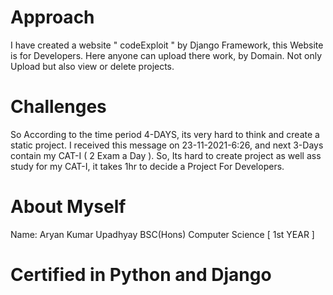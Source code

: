 # Approach
I have created a website " codeExploit " by Django Framework, this Website is for Developers.
Here anyone can upload there work, by Domain.
Not only Upload but also view or delete projects.

# Challenges
So According to the time period 4-DAYS, its very hard to think and create a static project.
I received this message on 23-11-2021-6:26, and next 3-Days contain my CAT-I ( 2 Exam a Day ). 
So, Its hard to create project as well ass study for my CAT-I, it takes 1hr to decide a Project For Developers.

# About Myself 
Name: Aryan Kumar Upadhyay
BSC(Hons) Computer Science [ 1st YEAR ]
# Certified in Python and Django
